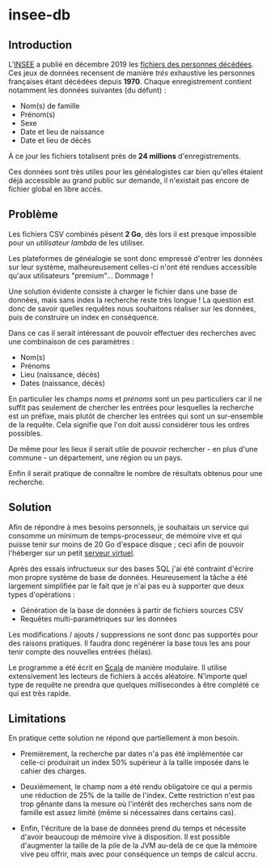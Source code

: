 # insee-db

## Introduction

L'[INSEE](https://www.insee.fr/) a publié en décembre 2019 les [fichiers des personnes décédées](https://www.data.gouv.fr/fr/datasets/fichier-des-personnes-decedees/).
Ces jeux de données recensent de manière _très_ exhaustive les personnes françaises étant décédées depuis **1970**.
Chaque enregistrement contient notamment les données suivantes (du défunt) :

- Nom(s) de famille
- Prénom(s)
- Sexe
- Date et lieu de naissance
- Date et lieu de décès

À ce jour les fichiers totalisent près de **24 millions** d'enregistrements.

Ces données sont très utiles pour les généalogistes car bien qu'elles étaient déjà accessible au grand public sur demande, il n'existait pas encore de fichier global en libre accès.

## Problème

Les fichiers CSV combinés pèsent **2 Go**, dès lors il est presque impossible pour un _utilisateur lambda_ de les utiliser.

Les plateformes de généalogie se sont donc empressé d'entrer les données sur leur système, malheureusement celles-ci n'ont été rendues accessible qu'aux utilisateurs "premium"... Dommage !

Une solution évidente consiste à charger le fichier dans une base de données, mais sans index la recherche reste très longue !
La question est donc de savoir quelles requêtes nous souhaitons réaliser sur les données, puis de construire un index en conséquence.

Dans ce cas il serait intéressant de pouvoir effectuer des recherches avec une combinaison de ces paramètres :

- Nom(s)
- Prénoms
- Lieu (naissance, décès)
- Dates (naissance, décès)

En particulier les champs _noms_ et _prénoms_ sont un peu particuliers car il ne suffit pas seulement de chercher les entrées pour lesquelles la recherche est un préfixe, mais plutôt de chercher les entrées qui sont un sur-ensemble de la requête. Cela signifie que l'on doit aussi considérer tous les ordres possibles.

De même pour les lieux il serait utile de pouvoir rechercher - en plus d'une commune - un département, une région ou un pays.

Enfin il serait pratique de connaître le nombre de résultats obtenus pour une recherche.

## Solution

Afin de répondre à mes besoins personnels, je souhaitais un service qui consomme un minimum de temps-processeur, de mémoire vive et qui puisse tenir sur moins de 20 Go d'espace disque ; ceci afin de pouvoir l'héberger sur un petit [serveur virtuel](https://fr.wikipedia.org/wiki/Serveur_d%C3%A9di%C3%A9_virtuel).

Après des essais infructueux sur des bases SQL j'ai été contraint d'écrire mon propre système de base de données.
Heureusement la tâche a été largement simplifiée par le fait que je n'ai pas eu à supporter que deux types d'opérations :

- Génération de la base de données à partir de fichiers sources CSV
- Requêtes multi-paramétriques sur les données

Les modifications / ajouts / suppressions ne sont donc pas supportés pour des raisons pratiques.
Il faudra donc regénérer la base tous les ans pour tenir compte des nouvelles entrées (hélas).

Le programme a été écrit en [Scala](https://fr.wikipedia.org/wiki/Scala_(langage)) de manière modulaire.
Il utilise extensivement les lecteurs de fichiers à accès aléatoire.
N'importe quel type de requête ne prendra que quelques millisecondes à être complété ce qui est très rapide.

## Limitations

En pratique cette solution ne répond que partiellement à mon besoin.

- Premièrement, la recherche par dates n'a pas été implémentée car celle-ci produirait un index 50% supérieur à la taille imposée dans le cahier des charges. 

- Deuxièmement, le champ _nom_ a été rendu obligatoire ce qui a permis une réduction de 25% de la taille de l'index.
Cette restriction n'est pas trop gênante dans la mesure où l'intérêt des recherches sans nom de famille est assez limité (même si nécessaires dans certains cas).

- Enfin, l'écriture de la base de données prend du temps et nécessite d'avoir beaucoup de mémoire vive à disposition.
Il est possible d'augmenter la taille de la pile de la JVM au-delà de ce que la mémoire vive peu offrir, mais avec pour conséquence un temps de calcul accru.

